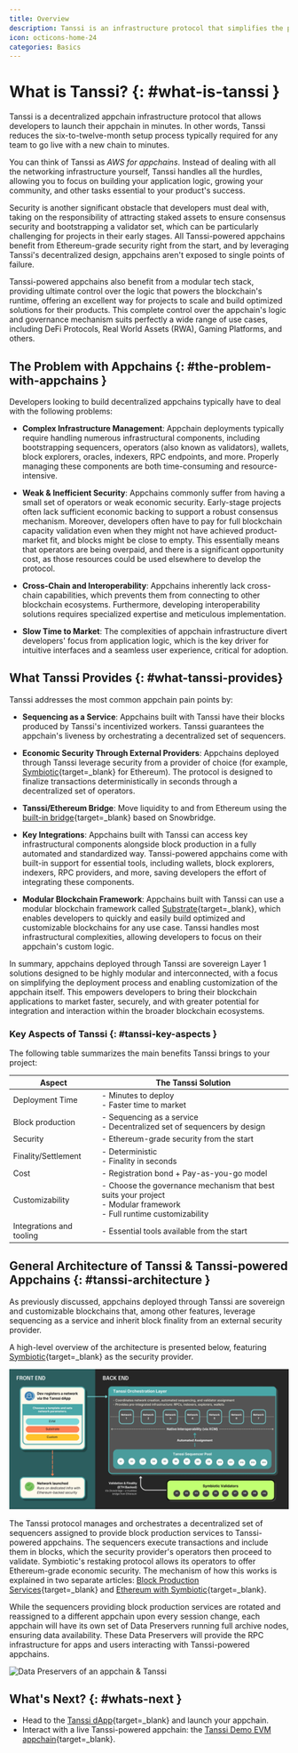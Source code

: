 ```yaml
---
title: Overview
description: Tanssi is an infrastructure protocol that simplifies the process of deploying decentralized appchains, allowing developers to focus on creating their product.
icon: octicons-home-24
categories: Basics
---
```


# What is Tanssi? {: #what-is-tanssi }

Tanssi is a decentralized appchain infrastructure protocol that allows developers to launch their appchain in minutes. In other words, Tanssi reduces the six-to-twelve-month setup process typically required for any team to go live with a new chain to minutes.

You can think of Tanssi as _AWS for appchains_. Instead of dealing with all the networking infrastructure yourself, Tanssi handles all the hurdles, allowing you to focus on building your application logic, growing your community, and other tasks essential to your product's success.

Security is another significant obstacle that developers must deal with, taking on the responsibility of attracting staked assets to ensure consensus security and bootstrapping a validator set, which can be particularly challenging for projects in their early stages. All Tanssi-powered appchains benefit from Ethereum-grade security right from the start, and by leveraging Tanssi's decentralized design, appchains aren't exposed to single points of failure. 

Tanssi-powered appchains also benefit from a modular tech stack, providing ultimate control over the logic that powers the blockchain's runtime, offering an excellent way for projects to scale and build optimized solutions for their products. This complete control over the appchain's logic and governance mechanism suits perfectly a wide range of use cases, including DeFi Protocols, Real World Assets (RWA), Gaming Platforms, and others.

## The Problem with Appchains {: #the-problem-with-appchains }

Developers looking to build decentralized appchains typically have to deal with the following problems:

- **Complex Infrastructure Management**: Appchain deployments typically require handling numerous infrastructural components, including bootstrapping sequencers, operators (also known as validators), wallets, block explorers, oracles, indexers, RPC endpoints, and more. Properly managing these components are both time-consuming and resource-intensive.

- **Weak & Inefficient Security**: Appchains commonly suffer from having a small set of operators or weak economic security. Early-stage projects often lack sufficient economic backing to support a robust consensus mechanism. Moreover, developers often have to pay for full blockchain capacity validation even when they might not have achieved product-market fit, and blocks might be close to empty. This essentially means that operators are being overpaid, and there is a significant opportunity cost, as those resources could be used elsewhere to develop the protocol.

- **Cross-Chain and Interoperability**:  Appchains inherently lack cross-chain capabilities, which prevents them from connecting to other blockchain ecosystems. Furthermore, developing interoperability solutions requires specialized expertise and meticulous implementation.

- **Slow Time to Market**: The complexities of appchain infrastructure divert developers' focus from application logic, which is the key driver for intuitive interfaces and a seamless user experience, critical for adoption.

## What Tanssi Provides {: #what-tanssi-provides}

Tanssi addresses the most common appchain pain points by:

- **Sequencing as a Service**: Appchains built with Tanssi have their blocks produced by Tanssi's incentivized workers. Tanssi guarantees the appchain's liveness by orchestrating a decentralized set of sequencers.

- **Economic Security Through External Providers**: Appchains deployed through Tanssi leverage security from a provider of choice (for example, [Symbiotic](https://symbiotic.fi/){target=\_blank} for Ethereum). The protocol is designed to finalize transactions deterministically in seconds through a decentralized set of operators.

- **Tanssi/Ethereum Bridge**: Move liquidity to and from Ethereum using the [built-in bridge](/learn/tanssi/tanssi-ethereum-bridge/){target=\_blank} based on Snowbridge.

- **Key Integrations**: Appchains built with Tanssi can access key infrastructural components alongside block production in a fully automated and standardized way. Tanssi-powered appchains come with built-in support for essential tools, including wallets, block explorers, indexers, RPC providers, and more, saving developers the effort of integrating these components. 

- **Modular Blockchain Framework**: Appchains built with Tanssi can use a modular blockchain framework called [Substrate](https://docs.polkadot.com/develop/parachains/intro-polkadot-sdk/){target=\_blank}, which enables developers to quickly and easily build optimized and customizable blockchains for any use case. Tanssi handles most infrastructural complexities, allowing developers to focus on their appchain's custom logic.

In summary, appchains deployed through Tanssi are sovereign Layer 1 solutions designed to be highly modular and interconnected, with a focus on simplifying the deployment process and enabling customization of the appchain itself. This empowers developers to bring their blockchain applications to market faster, securely, and with greater potential for integration and interaction within the broader blockchain ecosystems.

### Key Aspects of Tanssi {: #tanssi-key-aspects }

The following table summarizes the main benefits Tanssi brings to your project:

| Aspect                   | The Tanssi Solution                                                                                                               |
|--------------------------|-----------------------------------------------------------------------------------------------------------------------------------|
| Deployment Time          | - Minutes to deploy<br/> - Faster time to market                                                                                          |
| Block production         | - Sequencing as a service<br/>- Decentralized set of sequencers by design                                                         |
| Security                 | - Ethereum-grade security from the start                                                                                          |
| Finality/Settlement      | - Deterministic<br/>- Finality in seconds                                                                                         |
| Cost                     | - Registration bond + Pay-as-you-go model                                                                                         |
| Customizability          | - Choose the governance mechanism that best suits your project<br/> - Modular framework<br/>- Full runtime customizability<br/> |
| Integrations and tooling | - Essential tools available from the start                                                                                        |

## General Architecture of Tanssi & Tanssi-powered Appchains {: #tanssi-architecture }

As previously discussed, appchains deployed through Tanssi are sovereign and customizable blockchains that, among other features, leverage sequencing as a service and inherit block finality from an external security provider.

A high-level overview of the architecture is presented below, featuring [Symbiotic](https://symbiotic.fi/){target=\_blank} as the security provider.

![High-level overview of an appchain & Tanssi](/images/learn/tanssi/overview/overview-1.webp)

The Tanssi protocol manages and orchestrates a decentralized set of sequencers assigned to provide block production services to Tanssi-powered appchains. The sequencers execute transactions and include them in blocks, which the security provider's operators then proceed to validate. Symbiotic's restaking protocol allows its operators to offer Ethereum-grade economic security. The mechanism of how this works is explained in two separate articles: [Block Production Services](/learn/tanssi/network-services/block-production/){target=\_blank} and [Ethereum with Symbiotic](/learn/tanssi/external-security-providers/symbiotic/){target=\_blank}.

While the sequencers providing block production services are rotated and reassigned to a different appchain upon every session change, each appchain will have its own set of Data Preservers running full archive nodes, ensuring data availability. These Data Preservers will provide the RPC infrastructure for apps and users interacting with Tanssi-powered appchains.

![Data Preservers of an appchain & Tanssi](/images/learn/tanssi/overview/overview-2.webp)

## What's Next? {: #whats-next }

- Head to the [Tanssi dApp](https://apps.tanssi.network){target=\_blank} and launch your appchain.
- Interact with a live Tanssi-powered appchain: the [Tanssi Demo EVM appchain](/builders/tanssi-network/testnet/demo-evm-network/){target=\_blank}.
